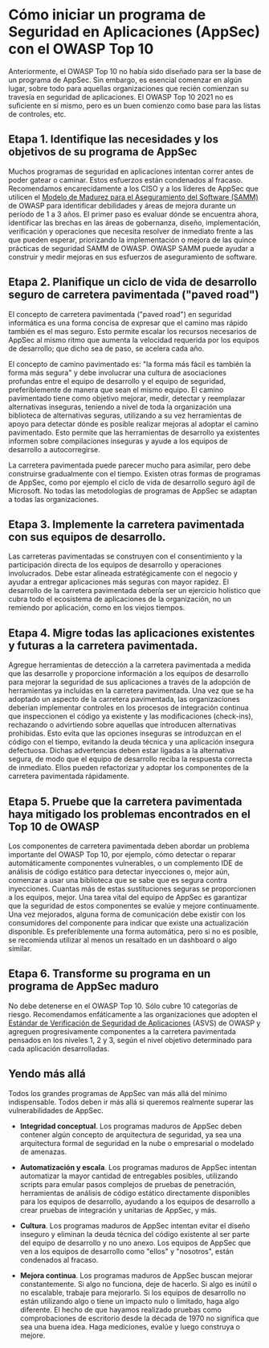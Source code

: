 # Cómo iniciar un programa de Seguridad en Aplicaciones (AppSec) con el OWASP Top 10 

Anteriormente, el OWASP Top 10 no había sido diseñado para ser la base de un programa de AppSec. Sin embargo, es esencial comenzar en algún lugar, sobre todo para aquellas organizaciones que recién comienzan su travesía en seguridad de aplicaciones.
El OWASP Top 10 2021 no es suficiente en sí mismo, pero es un buen comienzo como base para las listas de controles, etc.

## Etapa 1. Identifique las necesidades y los objetivos de su programa de AppSec

Muchos programas de seguridad en aplicaciones intentan correr antes de poder gatear o caminar. Estos esfuerzos están condenados al fracaso. Recomendamos encarecidamente a los CISO y a los líderes de AppSec que utilicen el [Modelo de Madurez para el Aseguramiento del Software (SAMM)](https://owaspsamm.org) de OWASP para identificar debilidades y áreas de mejora durante un período de 1 a 3 años. El primer paso es evaluar dónde se encuentra ahora, identificar las brechas en las áreas de gobernanza, diseño, implementación, verificación y operaciones que necesita resolver de inmediato frente a las que pueden esperar, priorizando la implementación o mejora de las quince prácticas de seguridad SAMM de OWASP. OWASP SAMM puede ayudar a construir y medir mejoras en sus esfuerzos de aseguramiento de software.
															   																	  
## Etapa 2. Planifique un ciclo de vida de desarrollo seguro de carretera pavimentada ("paved road")

El concepto de carretera pavimentada ("paved road") en seguridad informática es una forma concisa de expresar que el camino mas rápido también es el mas seguro. Esto permite escalar los recursos necesarios de AppSec al mismo ritmo que aumenta la velocidad requerida por los equipos de desarrollo; que dicho sea de paso, se acelera cada año.
																   
El concepto de camino pavimentado es: "la forma más fácil es también la forma más segura" y debe involucrar una cultura de asociaciones profundas entre el equipo de desarrollo y el equipo de seguridad, preferiblemente de manera que sean el mismo equipo. El camino pavimentado tiene como objetivo mejorar, medir, detectar y reemplazar alternativas inseguras, teniendo a nivel de toda la organización una biblioteca de alternativas seguras, utilizando a su vez herramientas de apoyo para detectar dónde es posible realizar mejoras al adoptar el camino pavimentado. Esto permite que las herramientas de desarrollo ya existentes informen sobre compilaciones inseguras y ayude a los equipos de desarrollo a autocorregirse.

La carretera pavimentada puede parecer mucho para asimilar, pero debe construirse gradualmente con el tiempo. Existen otras formas de programas de AppSec, como por ejemplo el ciclo de vida de desarrollo seguro ágil de Microsoft. No todas las metodologías de programas de AppSec se adaptan a todas las organizaciones.
																	 
## Etapa 3. Implemente la carretera pavimentada con sus equipos de desarrollo.

Las carreteras pavimentadas se construyen con el consentimiento y la participación directa de los equipos de desarrollo y operaciones involucrados. Debe estar alineada estratégicamente con el negocio y ayudar a entregar aplicaciones más seguras con mayor rapidez. El desarrollo de la carretera pavimentada debería ser un ejercicio holístico que cubra todo el ecosistema de aplicaciones de la organización, no un remiendo por aplicación, como en los viejos tiempos.
																   
## Etapa 4. Migre todas las aplicaciones existentes y futuras a la carretera pavimentada.

Agregue herramientas de detección a la carretera pavimentada a medida que las desarrolle y proporcione información a los equipos de desarrollo para mejorar la seguridad de sus aplicaciones a través de la adopción de herramientas ya incluidas en la carretera pavimentada. Una vez que se ha adoptado un aspecto de la carretera pavimentada, las organizaciones deberían implementar controles en los procesos de integración continua que inspeccionen el código ya existente y las modificaciones (check-ins), rechazando o advirtiendo sobre aquellas que introducen alternativas prohibidas. Esto evita que las opciones inseguras se introduzcan en el código con el tiempo, evitando la deuda técnica y una aplicación insegura defectuosa.
Dichas advertencias deben estar ligadas a la alternativa segura, de modo que el equipo de desarrollo reciba la respuesta correcta de inmediato. Ellos pueden refactorizar y adoptar los componentes de la carretera pavimentada rápidamente.

## Etapa 5. Pruebe que la carretera pavimentada haya mitigado los problemas encontrados en el Top 10 de OWASP

Los componentes de carretera pavimentada deben abordar un problema importante del OWASP Top 10, por ejemplo, cómo detectar o reparar automáticamente componentes vulnerables, o un complemento IDE de análisis de código estático para detectar inyecciones o, mejor aún, comenzar a usar una biblioteca que se sabe que es segura contra inyecciones.
Cuantas más de estas sustituciones seguras se proporcionen a los equipos, mejor.
Una tarea vital del equipo de AppSec es garantizar que la seguridad de estos componentes se evalúe y mejore continuamente.
Una vez mejorados, alguna forma de comunicación debe existir con los consumidores del componente para indicar que existe una actualización disponible. Es preferiblemente una forma automática, pero si no es posible, se recomienda utilizar al menos un resaltado en un dashboard o algo similar.
																								 
## Etapa 6. Transforme su programa en un programa de AppSec maduro

No debe detenerse en el OWASP Top 10. Sólo cubre 10 categorías de riesgo. Recomendamos enfáticamente a las organizaciones que adopten el [Estándar de Verificación de Seguridad de Aplicaciones](https://owasp.org/www-project-application-security-verification-standard/) (ASVS) de OWASP  y agreguen progresivamente componentes a la carretera pavimentada pensados en los niveles 1, 2 y 3, según el nivel objetivo determinado para cada aplicación desarrolladas.
	
## Yendo más allá

Todos los grandes programas de AppSec van más allá del mínimo indispensable. Todos deben ir más allá si queremos realmente superar las vulnerabilidades de AppSec.

-   **Integridad conceptual**. Los programas maduros de AppSec deben contener algún concepto de arquitectura de seguridad, ya sea una arquitectura formal de seguridad en la nube o empresarial o modelado de amenazas.

-   **Automatización y escala**. Los programas maduros de AppSec intentan automatizar la mayor cantidad de entregables posibles, utilizando scripts para emular pasos complejos de pruebas de penetración, herramientas de análisis de código estático directamente disponibles para los equipos de desarrollo, ayudando a los equipos de desarrollo a crear pruebas de integración y unitarias de AppSec, y más.

-   **Cultura**. Los programas maduros de AppSec intentan evitar el diseño inseguro y eliminan la deuda técnica del código existente al ser parte del equipo de desarrollo y no uno anexo. Los equipos de AppSec que ven a los equipos de desarrollo como "ellos" y "nosotros", están condenados al fracaso.

-   **Mejora continua**. Los programas maduros de AppSec buscan mejorar constantemente. Si algo no funciona, deje de hacerlo. Si algo es inútil o no escalable, trabaje para mejorarlo. Si los equipos de desarrollo no están utilizando algo o tiene un impacto nulo o limitado, haga algo diferente. El hecho de que hayamos realizado pruebas como comprobaciones de escritorio desde la década de 1970 no significa que sea una buena idea. Haga mediciones, evalúe y luego construya o mejore.
